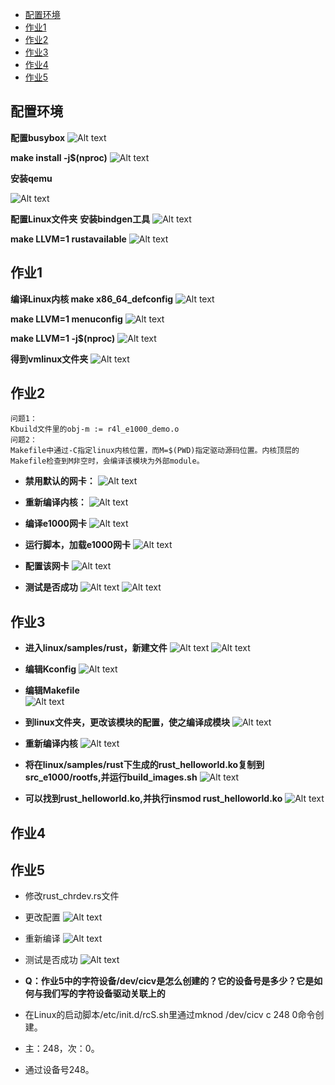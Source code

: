 - [配置环境](#配置环境)
- [作业1](#作业1)
- [作业2](#作业2)
- [作业3](#作业3)
- [作业4](#作业4)
- [作业5](#作业5)

## 配置环境
**配置busybox**
![Alt text](./images/busybox.png)

**make install -j$(nproc)**
![Alt text](./images/_install.png)

**安装qemu**

![Alt text](./images/qemu.png)

**配置Linux文件夹**
**安装bindgen工具**
![Alt text](./images/bindgen.png)

**make LLVM=1 rustavailable**
![Alt text](./images/rustavailable.png)

## 作业1
**编译Linux内核 make x86_64_defconfig**
![Alt text](./images/x86_64_defconfig.png)

**make LLVM=1 menuconfig**
![Alt text](./images/linux_menu.png)

**make LLVM=1 -j$(nproc)**
![Alt text](./images/0.png)

**得到vmlinux文件夹**
![Alt text](./images/1.png)

## 作业2
```
问题1：
Kbuild文件里的obj-m := r4l_e1000_demo.o  
问题2：
Makefile中通过-C指定linux内核位置，而M=$(PWD)指定驱动源码位置。内核顶层的Makefile检查到M非空时，会编译该模块为外部module。
```
- **禁用默认的网卡：**
![Alt text](./images/禁用默认网卡.png)

- **重新编译内核：**
![Alt text](./images/重新编译内核.png)

- **编译e1000网卡**
![Alt text](./images/e1000编译.png)

- **运行脚本，加载e1000网卡**
![Alt text](./images/运行脚本.png)

- **配置该网卡**
![Alt text](./images/e1000配置1.png)

- **测试是否成功**
![Alt text](./images/ifconfig.png)
![Alt text](./images/ping.png)

## 作业3

- **进入linux/samples/rust，新建文件**
![Alt text](./images/新建hello_rs.png)
![Alt text](./images/编辑hello_rs.png)

- **编辑Kconfig**
![Alt text](./images/Kconfig.png)
- **编辑Makefile**  
![Alt text](./images/Makefile.png)
- **到linux文件夹，更改该模块的配置，使之编译成模块**
![Alt text](./images/menu_helloworld.png)
- **重新编译内核**
![Alt text](./images/编译_helloworld.png)
- **将在linux/samples/rust下生成的rust_helloworld.ko复制到src_e1000/rootfs,并运行build_images.sh**
![Alt text](./images/复制编译进linux.png)
- **可以找到rust_helloworld.ko,并执行insmod rust_helloworld.ko**
![Alt text](./images/输出helloworld.png)

## 作业4

## 作业5
- 修改rust_chrdev.rs文件
- 更改配置
![Alt text](./images/作业5_menu.png)
- 重新编译
![Alt text](./images/作业5重新编译.png)
- 测试是否成功
![Alt text](./images/作业5测试.png)

- **Q：作业5中的字符设备/dev/cicv是怎么创建的？它的设备号是多少？它是如何与我们写的字符设备驱动关联上的**
- 在Linux的启动脚本/etc/init.d/rcS.sh里通过mknod /dev/cicv c 248 0命令创建。  
- 主：248，次：0。  
- 通过设备号248。
